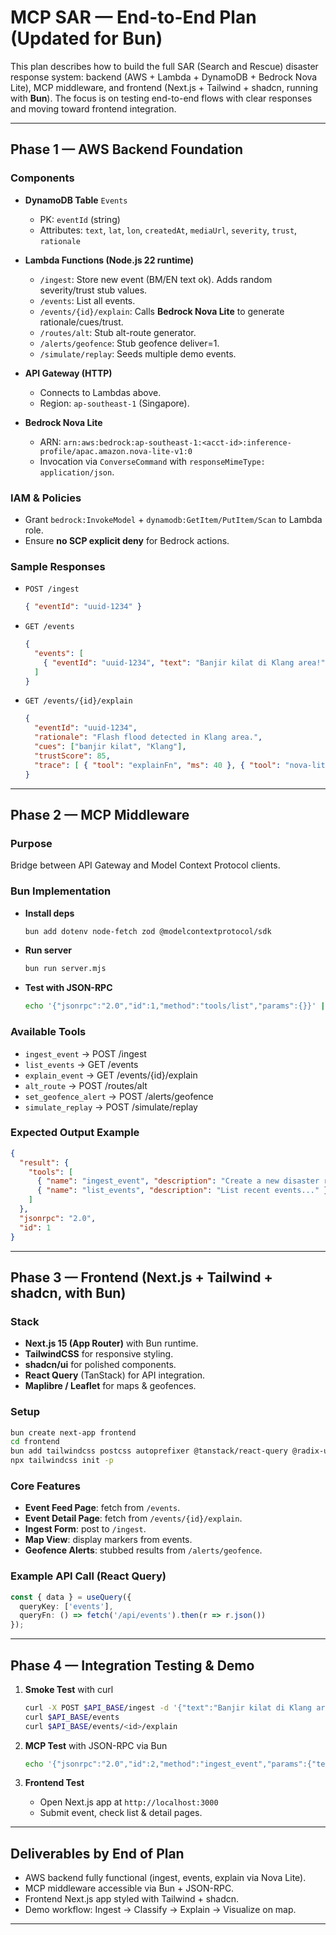 # MCP SAR — End-to-End Plan (Updated for Bun)

This plan describes how to build the full SAR (Search and Rescue) disaster response system: backend (AWS + Lambda + DynamoDB + Bedrock Nova Lite), MCP middleware, and frontend (Next.js + Tailwind + shadcn, running with **Bun**). The focus is on testing end-to-end flows with clear responses and moving toward frontend integration.

---

## Phase 1 — AWS Backend Foundation

### Components
- **DynamoDB Table** `Events`
  - PK: `eventId` (string)
  - Attributes: `text`, `lat`, `lon`, `createdAt`, `mediaUrl`, `severity`, `trust`, `rationale`

- **Lambda Functions (Node.js 22 runtime)**
  - `/ingest`: Store new event (BM/EN text ok). Adds random severity/trust stub values.
  - `/events`: List all events.
  - `/events/{id}/explain`: Calls **Bedrock Nova Lite** to generate rationale/cues/trust.
  - `/routes/alt`: Stub alt-route generator.
  - `/alerts/geofence`: Stub geofence deliver=1.
  - `/simulate/replay`: Seeds multiple demo events.

- **API Gateway (HTTP)**
  - Connects to Lambdas above.
  - Region: `ap-southeast-1` (Singapore).

- **Bedrock Nova Lite**
  - ARN: `arn:aws:bedrock:ap-southeast-1:<acct-id>:inference-profile/apac.amazon.nova-lite-v1:0`
  - Invocation via `ConverseCommand` with `responseMimeType: application/json`.

### IAM & Policies
- Grant `bedrock:InvokeModel` + `dynamodb:GetItem/PutItem/Scan` to Lambda role.
- Ensure **no SCP explicit deny** for Bedrock actions.

### Sample Responses
- `POST /ingest`
  ```json
  { "eventId": "uuid-1234" }
  ```
- `GET /events`
  ```json
  {
    "events": [
      { "eventId": "uuid-1234", "text": "Banjir kilat di Klang area!", "severity": 78, "trust": 89, "rationale": "Stub: classification placeholder" }
    ]
  }
  ```
- `GET /events/{id}/explain`
  ```json
  {
    "eventId": "uuid-1234",
    "rationale": "Flash flood detected in Klang area.",
    "cues": ["banjir kilat", "Klang"],
    "trustScore": 85,
    "trace": [ { "tool": "explainFn", "ms": 40 }, { "tool": "nova-lite", "ms": 420 } ]
  }
  ```

---

## Phase 2 — MCP Middleware

### Purpose
Bridge between API Gateway and Model Context Protocol clients.

### Bun Implementation
- **Install deps**
  ```bash
  bun add dotenv node-fetch zod @modelcontextprotocol/sdk
  ```

- **Run server**
  ```bash
  bun run server.mjs
  ```

- **Test with JSON-RPC**
  ```bash
  echo '{"jsonrpc":"2.0","id":1,"method":"tools/list","params":{}}' | bun run server.mjs
  ```

### Available Tools
- `ingest_event` → POST /ingest
- `list_events` → GET /events
- `explain_event` → GET /events/{id}/explain
- `alt_route` → POST /routes/alt
- `set_geofence_alert` → POST /alerts/geofence
- `simulate_replay` → POST /simulate/replay

### Expected Output Example
```json
{
  "result": {
    "tools": [
      { "name": "ingest_event", "description": "Create a new disaster report event..." },
      { "name": "list_events", "description": "List recent events..." }
    ]
  },
  "jsonrpc": "2.0",
  "id": 1
}
```

---

## Phase 3 — Frontend (Next.js + Tailwind + shadcn, with Bun)

### Stack
- **Next.js 15 (App Router)** with Bun runtime.
- **TailwindCSS** for responsive styling.
- **shadcn/ui** for polished components.
- **React Query** (TanStack) for API integration.
- **Maplibre / Leaflet** for maps & geofences.

### Setup
```bash
bun create next-app frontend
cd frontend
bun add tailwindcss postcss autoprefixer @tanstack/react-query @radix-ui/react-dialog lucide-react
npx tailwindcss init -p
```

### Core Features
- **Event Feed Page**: fetch from `/events`.
- **Event Detail Page**: fetch from `/events/{id}/explain`.
- **Ingest Form**: post to `/ingest`.
- **Map View**: display markers from events.
- **Geofence Alerts**: stubbed results from `/alerts/geofence`.

### Example API Call (React Query)
```ts
const { data } = useQuery({
  queryKey: ['events'],
  queryFn: () => fetch('/api/events').then(r => r.json())
});
```

---

## Phase 4 — Integration Testing & Demo

1. **Smoke Test** with curl
   ```bash
   curl -X POST $API_BASE/ingest -d '{"text":"Banjir kilat di Klang area!"}' -H 'content-type: application/json'
   curl $API_BASE/events
   curl $API_BASE/events/<id>/explain
   ```

2. **MCP Test** with JSON-RPC via Bun
   ```bash
   echo '{"jsonrpc":"2.0","id":2,"method":"ingest_event","params":{"text":"Test flood event"}}' | bun run server.mjs
   ```

3. **Frontend Test**
   - Open Next.js app at `http://localhost:3000`
   - Submit event, check list & detail pages.

---

## Deliverables by End of Plan
- AWS backend fully functional (ingest, events, explain via Nova Lite).
- MCP middleware accessible via Bun + JSON-RPC.
- Frontend Next.js app styled with Tailwind + shadcn.
- Demo workflow: Ingest → Classify → Explain → Visualize on map.

---

